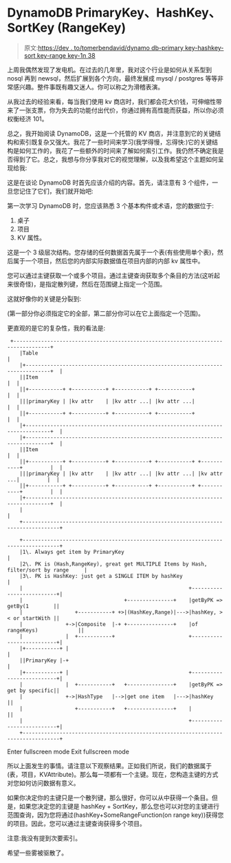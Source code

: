 # DynamoDB PrimaryKey、HashKey、SortKey (RangeKey)

> 原文:[https://dev . to/tomerbendavid/dynamo db-primary key-hashkey-sort key-range key-1n 38](https://dev.to/tomerbendavid/dynamodb-primarykey-hashkey-sortkey-rangekey-1n38)

上周我偶然发现了发电机。在过去的几年里，我对这个行业是如何从关系型到 nosql 再到 newsql，然后扩展到各个方向，最终发展成 mysql / postgres 等等非常感兴趣。整件事既有趣又迷人。你可以称之为滑稽表演。

从我过去的经验来看，每当我们使用 kv 商店时，我们都会花大价钱，可伸缩性带来了一张支票，你为失去的功能付出代价，你通过拥有高性能而获益，所以你必须权衡经济 101。

总之，我开始阅读 DynamoDB，这是一个托管的 KV 商店，并注意到它的关键结构和索引既复杂又强大。我花了一些时间来学习(我学得慢，忘得快:)它的关键结构是如何工作的，我花了一些额外的时间来了解如何索引工作。我仍然不确定我是否得到了它。总之，我想与你分享我对它的视觉理解，以及我希望这个主题如何呈现给我:

这是在谈论 DynamoDB 时首先应该介绍的内容。首先，请注意有 3 个组件，一旦您记住了它们，我们就开始吧:

第一次学习 DynamoDB 时，您应该熟悉 3 个基本构件或术语，您的数据位于:

1.  桌子
2.  项目
3.  KV 属性。

这是一个 3 级层次结构。您存储的任何数据首先属于一个表(有些使用单个表)，然后属于一个项目，然后您的内部实际数据值在项目内部的内部 kv 属性中。

您可以通过主键获取一个或多个项目。通过主键查询获取多个条目的方法(这听起来很奇怪)，是指定散列键，然后在范围键上指定一个范围。

这就好像你的关键是分裂到:

(第一部分你必须指定它的全部，第二部分你可以在它上面指定一个范围)。

更直观的是它的复杂性，我的看法是:

```
 +----------------------------------------------------------------------------------+
    |Table                                                                             |
    |+------------------------------------------------------------------------------+  |
    ||Item                                                                          |  |
    ||+-----------+ +-----------+ +-----------+ +-----------+                       |  |
    |||primaryKey | |kv attr    | |kv attr ...| |kv attr ...|                       |  |
    ||+-----------+ +-----------+ +-----------+ +-----------+                       |  |
    |+------------------------------------------------------------------------------+  |
    |+------------------------------------------------------------------------------+  |
    ||Item                                                                          |  |
    ||+-----------+ +-----------+ +-----------+ +-----------+ +-----------+         |  |
    |||primaryKey | |kv attr    | |kv attr ...| |kv attr ...| |kv attr ...|         |  |
    ||+-----------+ +-----------+ +-----------+ +-----------+ +-----------+         |  |
    |+------------------------------------------------------------------------------+  |
    |                                                                                  |
    +----------------------------------------------------------------------------------+

    +----------------------------------------------------------------------------------+
    |1\. Always get item by PrimaryKey                                                  |
    |2\. PK is (Hash,RangeKey), great get MULTIPLE Items by Hash, filter/sort by range     |
    |3\. PK is HashKey: just get a SINGLE ITEM by hashKey                               |
    |                                                      +--------------------------+|
    |                                 +---------------+    |getByPK => getBy(1        ||
    |                 +-----------+ +>|(HashKey,Range)|--->|hashKey, > < or startWith ||
    |              +->|Composite  |-+ +---------------+    |of rangeKeys)             ||
    |              |  +-----------+                        +--------------------------+|
    |+-----------+ |                                                                   |
    ||PrimaryKey |-+                                                                   |
    |+-----------+ |                                       +--------------------------+|
    |              |  +-----------+   +---------------+    |getByPK => get by specific||
    |              +->|HashType   |-->|get one item   |--->|hashKey                   ||
    |                 +-----------+   +---------------+    |                          ||
    |                                                      +--------------------------+|
    +----------------------------------------------------------------------------------+ 
```

Enter fullscreen mode Exit fullscreen mode

所以上面发生的事情。请注意以下观察结果。正如我们所说，我们的数据属于(表，项目，KVAttribute)。那么每一项都有一个主键。现在，您构造主键的方式对您如何访问数据有意义。

如果你决定你的主键只是一个散列键，那么很好，你可以从中获得一个条目。但是，如果您决定您的主键是 hashKey + SortKey，那么您也可以对您的主键进行范围查询，因为您将通过(hashKey+SomeRangeFunction(on range key))获得您的项目。因此，您可以通过主键查询获得多个项目。

注意:我没有提到次要索引。

希望一些雾被驱散了。